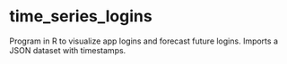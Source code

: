 # time_series_logins

Program in R to visualize app logins and forecast future logins. Imports a JSON dataset with timestamps.  
